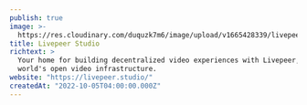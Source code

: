 ```yaml
---
publish: true
image: >-
  https://res.cloudinary.com/duquzk7m6/image/upload/v1665428339/livepeer-studio_ojqw7s.svg
title: Livepeer Studio
richtext: >
  Your home for building decentralized video experiences with Livepeer, the
  world's open video infrastructure.
website: "https://livepeer.studio/"
createdAt: "2022-10-05T04:00:00.000Z"
---
```

